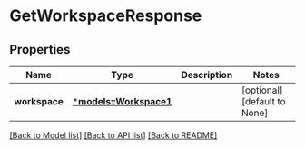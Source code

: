 # GetWorkspaceResponse

## Properties
Name | Type | Description | Notes
------------ | ------------- | ------------- | -------------
**workspace** | [***models::Workspace1**](Workspace1.md) |  | [optional] [default to None]

[[Back to Model list]](../README.md#documentation-for-models) [[Back to API list]](../README.md#documentation-for-api-endpoints) [[Back to README]](../README.md)


